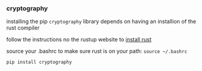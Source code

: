 ### cryptography
installing the pip `cryptography` library depends on 
having an installion of the rust compiler

follow the instructions no the rustup website to [install rust](https://rustup.rs/)

source your .bashrc to make sure rust is on your path:
`source ~/.bashrc`

`pip install cryptography`
